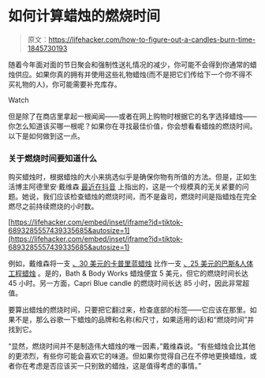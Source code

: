 # 如何计算蜡烛的燃烧时间

> 原文：<https://lifehacker.com/how-to-figure-out-a-candles-burn-time-1845730193>

随着今年面对面的节日聚会和强制性送礼情况的减少，你可能不会得到你通常的蜡烛供应。如果你真的拥有并使用这些礼物蜡烛(而不是把它们传给下一个你不得不买礼物的人)，你可能需要补充库存。

Watch

但是除了在商店里拿起一根闻闻——或者在网上购物时根据它的名字选择蜡烛——你怎么知道该买哪一根呢？如果你在寻找最佳价值，你会想看看蜡烛的燃烧时间。以下是如何做到这一点。

### 关于燃烧时间要知道什么

购买蜡烛时，根据蜡烛的大小来挑选似乎是确保你物有所值的方法。但是，正如生活博主阿德里安·戴维森 [最近在抖音](https://www.tiktok.com/@adrienedavidson/video/6893285557439335685) 上指出的，这是一个规模真的无关紧要的问题。她说，我们应该检查蜡烛的燃烧时间，而不是盎司，燃烧时间是指蜡烛在完全燃尽之前持续燃烧的小时数。

 [https://lifehacker.com/embed/inset/iframe?id=tiktok-6893285557439335685&autosize=1](https://lifehacker.com/embed/inset/iframe?id=tiktok-6893285557439335685&autosize=1) 

例如，戴维森将一支 [、30 美元的卡普里蓝蜡烛](https://fave.co/35JHDZs) 比作一支 [、25 美元的巴斯&人体工程蜡烛](https://www.bathandbodyworks.com/c/home-fragrance/all-candles) 。是的，Bath & Body Works 蜡烛便宜 5 美元，但它的燃烧时间长达 45 小时。另一方面，Capri Blue candle 的燃烧时间长达 85 小时，因此非常超值。

要算出蜡烛的燃烧时间，只要把它翻过来，检查底部的标签——它应该在那里。如果不是，那么谷歌一下蜡烛的品牌和名称(和尺寸，如果适用的话)和“燃烧时间”并找到它。

“显然，燃烧时间并不是制造伟大蜡烛的唯一因素，”戴维森说。“有些蜡烛会比其他的更浓烈，有些你可能会喜欢它的味道。但如果你觉得自己在不停地更换蜡烛，或者你在考虑是否应该买一只别致的蜡烛，这是值得考虑的事情。”